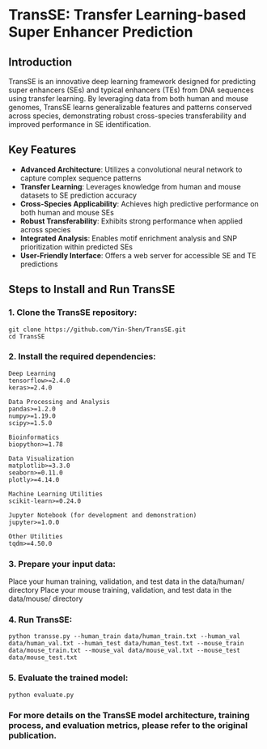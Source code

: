 # TransSE: Transfer Learning-based Super Enhancer Prediction

## Introduction
TransSE is an innovative deep learning framework designed for predicting super enhancers (SEs) and typical enhancers (TEs) from DNA sequences using transfer learning. By leveraging data from both human and mouse genomes, TransSE learns generalizable features and patterns conserved across species, demonstrating robust cross-species transferability and improved performance in SE identification.
## Key Features

- **Advanced Architecture**: Utilizes a convolutional neural network to capture complex sequence patterns
- **Transfer Learning**: Leverages knowledge from human and mouse datasets to SE prediction accuracy
- **Cross-Species Applicability**: Achieves high predictive performance on both human and mouse SEs
- **Robust Transferability**: Exhibits strong performance when applied across species
- **Integrated Analysis**: Enables motif enrichment analysis and SNP prioritization within predicted SEs
- **User-Friendly Interface**: Offers a web server for accessible SE and TE predictions

## Steps to Install and Run TransSE
### 1. Clone the TransSE repository:
```
git clone https://github.com/Yin-Shen/TransSE.git
cd TransSE
```
### 2. Install the required dependencies:
```
Deep Learning
tensorflow>=2.4.0
keras>=2.4.0

Data Processing and Analysis
pandas>=1.2.0
numpy>=1.19.0
scipy>=1.5.0

Bioinformatics
biopython>=1.78

Data Visualization
matplotlib>=3.3.0
seaborn>=0.11.0
plotly>=4.14.0

Machine Learning Utilities
scikit-learn>=0.24.0

Jupyter Notebook (for development and demonstration)
jupyter>=1.0.0

Other Utilities
tqdm>=4.50.0

```
### 3. Prepare your input data:
Place your human training, validation, and test data in the data/human/ directory
Place your mouse training, validation, and test data in the data/mouse/ directory

### 4. Run TransSE:
```
python transse.py --human_train data/human_train.txt --human_val data/human_val.txt --human_test data/human_test.txt --mouse_train data/mouse_train.txt --mouse_val data/mouse_val.txt --mouse_test data/mouse_test.txt
```
### 5. Evaluate the trained model:
```
python evaluate.py 
```

### For more details on the TransSE model architecture, training process, and evaluation metrics, please refer to the original publication.
